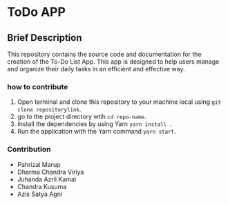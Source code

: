 # ToDo APP
## Brief Description
This repository contains the source code and documentation for the creation of the To-Do List App. This app is designed to help users manage and organize their daily tasks in an efficient and effective way.

### how to contribute
1. Open terminal and clone this repository to your machine local using `git clone repositorylink`.
2. go to the project directory wtih `cd repo-name`.
3. Install the dependencies by using Yarn `yarn install
`.
4. Run the application with the Yarn command `yarn start`.

### Contribution
- Pahrizal Marup
- Dharma Chandra Viriya
- Juhanda Azril Kamal
- Chandra Kusuma
- Azis Satya Agni